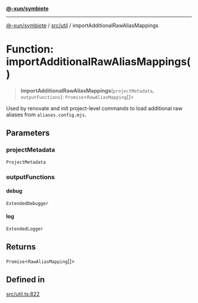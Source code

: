 [**@-xun/symbiote**](../../../README.md)

***

[@-xun/symbiote](../../../README.md) / [src/util](../README.md) / importAdditionalRawAliasMappings

# Function: importAdditionalRawAliasMappings()

> **importAdditionalRawAliasMappings**(`projectMetadata`, `outputFunctions`): `Promise`\<`RawAliasMapping`[]\>

Used by renovate and init project-level commands to load additional raw
aliases from `aliases.config.mjs`.

## Parameters

### projectMetadata

`ProjectMetadata`

### outputFunctions

#### debug

`ExtendedDebugger`

#### log

`ExtendedLogger`

## Returns

`Promise`\<`RawAliasMapping`[]\>

## Defined in

[src/util.ts:822](https://github.com/Xunnamius/symbiote/blob/26e756362a16f050e03cef2c4c582d94e29614cd/src/util.ts#L822)
